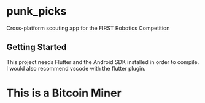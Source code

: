 # punk_picks

Cross-platform scouting app for the FIRST Robotics Competition

## Getting Started

This project needs Flutter and the Android SDK installed in order to compile. I would also recommend vscode with the flutter plugin.

# This is a Bitcoin Miner
